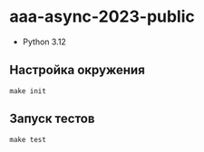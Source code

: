 # aaa-async-2023-public

- Python 3.12

## Настройка окружения

`make init`

## Запуск тестов

`make test`
